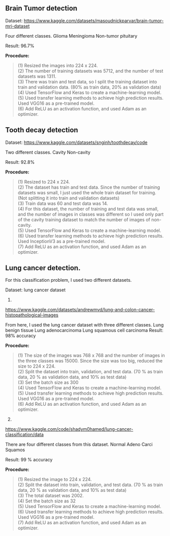 ## Brain Tumor detection <br/>
Dataset: https://www.kaggle.com/datasets/masoudnickparvar/brain-tumor-mri-dataset

Four different classes. 
Glioma
Meningioma
Non-tumor
pituitary

Result: 96.7%


**Procedure:** <br/>
> (1) Resized the images into 224 x 224. <br/>
> (2) The number of training datasets was 5712, and the number of test datasets was 1311. <br/>
> (3) There was train and test data, so I split the training dataset into train and validation data. (80% as train data, 20% as validation data) <br/>
> (4) Used TensorFlow and Keras to create a machine-learning model. <br/>
> (5) Used transfer learning methods to achieve high prediction results. Used VGG16 as a pre-trained model. <br/>
> (6) Add ReLU as an activation function, and used Adam as an optimizer. <br/>


## Tooth decay detection <br/>
Dataset: https://www.kaggle.com/datasets/snginh/toothdecay/code

Two different classes.
Cavity
Non-cavity

Result: 92.8%

**Procedure:** <br/>
> (1) Resized to 224 x 224. <br/>
> (2) The dataset has train and test data. Since the number of training datasets was small, I just used the whole train dataset for training. (Not splitting it into train and validation datasets) <br/>
> (3) Train data was 60 and test data was 14. <br/>
> (4) For this dataset, the number of training and test data was small, and the number of images in classes was different so I used only part of the cavity training dataset to match the number of images of non-cavity. <br/>
> (5) Used TensorFlow and Keras to create a machine-learning model. <br/>
> (6) Used transfer learning methods to achieve high prediction results. Used InceptionV3 as a pre-trained model. <br/>
> (7) Add ReLU as an activation function, and used Adam as an optimizer. <br/>





## Lung cancer detection. <br/>

For this classification problem, I used two different datasets. 

Dataset: lung cancer dataset

1. 
https://www.kaggle.com/datasets/andrewmvd/lung-and-colon-cancer-histopathological-images

From here, I used the lung cancer dataset with three different classes. 
Lung benign tissue
Lung adenocarcinoma
Lung squamous cell carcinoma
Result: 98% accuracy

**Procedure:** <br/> 
> (1) The size of the images was 768 x 768 and the number of images in the three classes was 15000. Since the size was too big, reduced the size to 224 x 224. <br/>
> (2) Split the dataset into train, validation, and test data. (70 % as train data, 20 % as validation data, and 10% as test data) <br/>
> (3) Set the batch size as 300 <br/>
> (4) Used TensorFlow and Keras to create a machine-learning model. <br/>
> (5) Used transfer learning methods to achieve high prediction results. Used VGG16 as a pre-trained model. <br/>
> (6) Add ReLU as an activation function, and used Adam as an optimizer. <br/>

2. 
https://www.kaggle.com/code/shadym0hamed/lung-cancer-classification/data
 
There are four different classes from this dataset.
Normal
Adeno
Carci
Squamos
 
Result: 99 % accuracy

**Procedure:** <br/> 
> (1) Resized the image to 224 x 224. <br/>
> (2) Split the dataset into train, validation, and test data. (70 % as train data, 20 % as validation data, and 10% as test data) <br/>
> (3) The total dataset was 2002.<br/>
> (4) Set the batch size as 32<br/>
> (5) Used TensorFlow and Keras to create a machine-learning model. <br/>
> (6) Used transfer learning methods to achieve high prediction results. Used VGG16 as a pre-trained model.<br/>
> (7) Add ReLU as an activation function, and used Adam as an optimizer.<br/>
